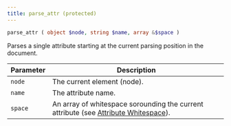```yaml
---
title: parse_attr (protected)
---
```


```php
parse_attr ( object $node, string $name, array &$space )
```

Parses a single attribute starting at the current parsing position in the document.

| Parameter | Description
| --------- | -----------
| `node`    | The current element (node).
| `name`    | The attribute name.
| `space`   | An array of whitespace sorounding the current attribute (see [Attribute Whitespace](../definitions/#attribute-whitespace)).